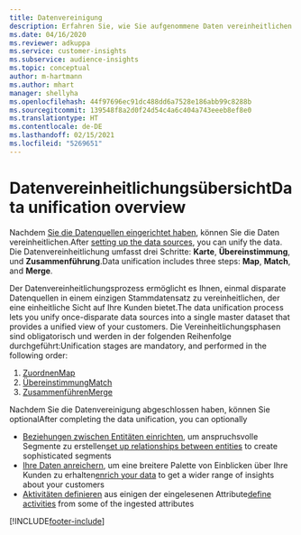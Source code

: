 ```yaml
---
title: Datenvereinigung
description: Erfahren Sie, wie Sie aufgenommene Daten vereinheitlichen können.
ms.date: 04/16/2020
ms.reviewer: adkuppa
ms.service: customer-insights
ms.subservice: audience-insights
ms.topic: conceptual
author: m-hartmann
ms.author: mhart
manager: shellyha
ms.openlocfilehash: 44f97696ec91dc488dd6a7528e186abb99c8288b
ms.sourcegitcommit: 139548f8a2d0f24d54c4a6c404a743eeeb8ef8e0
ms.translationtype: HT
ms.contentlocale: de-DE
ms.lasthandoff: 02/15/2021
ms.locfileid: "5269651"
---
```

# <a name="data-unification-overview"></a><span data-ttu-id="60561-103">Datenvereinheitlichungsübersicht</span><span class="sxs-lookup"><span data-stu-id="60561-103">Data unification overview</span></span>

<span data-ttu-id="60561-104">Nachdem [Sie die Datenquellen eingerichtet haben](data-sources.md), können Sie die Daten vereinheitlichen.</span><span class="sxs-lookup"><span data-stu-id="60561-104">After [setting up the data sources](data-sources.md), you can unify the data.</span></span> <span data-ttu-id="60561-105">Die Datenvereinheitlichung umfasst drei Schritte: **Karte**, **Übereinstimmung**, und **Zusammenführung**.</span><span class="sxs-lookup"><span data-stu-id="60561-105">Data unification includes three steps: **Map**, **Match**, and **Merge**.</span></span>

<span data-ttu-id="60561-106">Der Datenvereinheitlichungsprozess ermöglicht es Ihnen, einmal disparate Datenquellen in einem einzigen Stammdatensatz zu vereinheitlichen, der eine einheitliche Sicht auf Ihre Kunden bietet.</span><span class="sxs-lookup"><span data-stu-id="60561-106">The data unification process lets you unify once-disparate data sources into a single master dataset that provides a unified view of your customers.</span></span> <span data-ttu-id="60561-107">Die Vereinheitlichungsphasen sind obligatorisch und werden in der folgenden Reihenfolge durchgeführt:</span><span class="sxs-lookup"><span data-stu-id="60561-107">Unification stages are mandatory, and performed in the following order:</span></span>

1. [<span data-ttu-id="60561-108">Zuordnen</span><span class="sxs-lookup"><span data-stu-id="60561-108">Map</span></span>](map-entities.md)
2. [<span data-ttu-id="60561-109">Übereinstimmung</span><span class="sxs-lookup"><span data-stu-id="60561-109">Match</span></span>](match-entities.md)
3. [<span data-ttu-id="60561-110">Zusammenführen</span><span class="sxs-lookup"><span data-stu-id="60561-110">Merge</span></span>](merge-entities.md)

<span data-ttu-id="60561-111">Nachdem Sie die Datenvereinigung abgeschlossen haben, können Sie optional</span><span class="sxs-lookup"><span data-stu-id="60561-111">After completing the data unification, you can optionally</span></span>

- <span data-ttu-id="60561-112">[Beziehungen zwischen Entitäten einrichten](relationships.md), um anspruchsvolle Segmente zu erstellen</span><span class="sxs-lookup"><span data-stu-id="60561-112">[set up relationships between entities](relationships.md) to create sophisticated segments</span></span>
- <span data-ttu-id="60561-113">[Ihre Daten anreichern](enrichment-hub.md), um eine breitere Palette von Einblicken über Ihre Kunden zu erhalten</span><span class="sxs-lookup"><span data-stu-id="60561-113">[enrich your data](enrichment-hub.md) to get a wider range of insights about your customers</span></span>
- <span data-ttu-id="60561-114">[Aktivitäten definieren](activities.md) aus einigen der eingelesenen Attribute</span><span class="sxs-lookup"><span data-stu-id="60561-114">[define activities](activities.md) from some of the ingested attributes</span></span>


[!INCLUDE[footer-include](../includes/footer-banner.md)]
